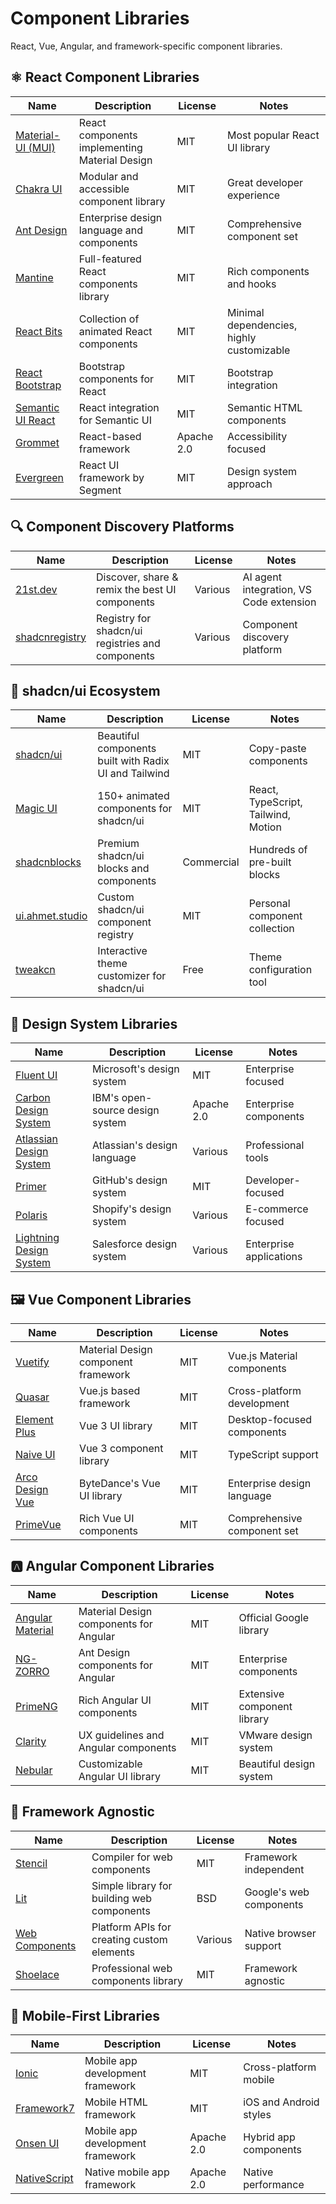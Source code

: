 # Component Libraries

React, Vue, Angular, and framework-specific component libraries.

## ⚛️ React Component Libraries

| Name | Description | License | Notes |
|------|-------------|---------|-------|
| [Material-UI (MUI)](https://mui.com) | React components implementing Material Design | MIT | Most popular React UI library |
| [Chakra UI](https://chakra-ui.com) | Modular and accessible component library | MIT | Great developer experience |
| [Ant Design](https://ant.design) | Enterprise design language and components | MIT | Comprehensive component set |
| [Mantine](https://mantine.dev) | Full-featured React components library | MIT | Rich components and hooks |
| [React Bits](https://reactbits.dev) | Collection of animated React components | MIT | Minimal dependencies, highly customizable |
| [React Bootstrap](https://react-bootstrap.github.io) | Bootstrap components for React | MIT | Bootstrap integration |
| [Semantic UI React](https://react.semantic-ui.com) | React integration for Semantic UI | MIT | Semantic HTML components |
| [Grommet](https://grommet.io) | React-based framework | Apache 2.0 | Accessibility focused |
| [Evergreen](https://evergreen.segment.com) | React UI framework by Segment | MIT | Design system approach |

## 🔍 Component Discovery Platforms

| Name | Description | License | Notes |
|------|-------------|---------|-------|
| [21st.dev](https://21st.dev) | Discover, share & remix the best UI components | Various | AI agent integration, VS Code extension |
| [shadcnregistry](https://shadcnregistry.com) | Registry for shadcn/ui registries and components | Various | Component discovery platform |

## 🎨 shadcn/ui Ecosystem

| Name | Description | License | Notes |
|------|-------------|---------|-------|
| [shadcn/ui](https://ui.shadcn.com) | Beautiful components built with Radix UI and Tailwind | MIT | Copy-paste components |
| [Magic UI](https://magicui.design) | 150+ animated components for shadcn/ui | MIT | React, TypeScript, Tailwind, Motion |
| [shadcnblocks](https://shadcnblocks.com) | Premium shadcn/ui blocks and components | Commercial | Hundreds of pre-built blocks |
| [ui.ahmet.studio](https://ui.ahmet.studio) | Custom shadcn/ui component registry | MIT | Personal component collection |
| [tweakcn](https://tweakcn.com) | Interactive theme customizer for shadcn/ui | Free | Theme configuration tool |

## 🌟 Design System Libraries

| Name | Description | License | Notes |
|------|-------------|---------|-------|
| [Fluent UI](https://developer.microsoft.com/fluentui) | Microsoft's design system | MIT | Enterprise focused |
| [Carbon Design System](https://carbondesignsystem.com) | IBM's open-source design system | Apache 2.0 | Enterprise components |
| [Atlassian Design System](https://atlassian.design) | Atlassian's design language | Various | Professional tools |
| [Primer](https://primer.style) | GitHub's design system | MIT | Developer-focused |
| [Polaris](https://polaris.shopify.com) | Shopify's design system | Various | E-commerce focused |
| [Lightning Design System](https://lightningdesignsystem.com) | Salesforce design system | Various | Enterprise applications |

## 🖼️ Vue Component Libraries

| Name | Description | License | Notes |
|------|-------------|---------|-------|
| [Vuetify](https://vuetifyjs.com) | Material Design component framework | MIT | Vue.js Material components |
| [Quasar](https://quasar.dev) | Vue.js based framework | MIT | Cross-platform development |
| [Element Plus](https://element-plus.org) | Vue 3 UI library | MIT | Desktop-focused components |
| [Naive UI](https://naiveui.com) | Vue 3 component library | MIT | TypeScript support |
| [Arco Design Vue](https://arco.design/vue) | ByteDance's Vue UI library | MIT | Enterprise design language |
| [PrimeVue](https://primevue.org) | Rich Vue UI components | MIT | Comprehensive component set |

## 🅰️ Angular Component Libraries

| Name | Description | License | Notes |
|------|-------------|---------|-------|
| [Angular Material](https://material.angular.io) | Material Design components for Angular | MIT | Official Google library |
| [NG-ZORRO](https://ng.ant.design) | Ant Design components for Angular | MIT | Enterprise components |
| [PrimeNG](https://primeng.org) | Rich Angular UI components | MIT | Extensive component library |
| [Clarity](https://clarity.design) | UX guidelines and Angular components | MIT | VMware design system |
| [Nebular](https://akveo.github.io/nebular) | Customizable Angular UI library | MIT | Beautiful design system |

## 🔧 Framework Agnostic

| Name | Description | License | Notes |
|------|-------------|---------|-------|
| [Stencil](https://stenciljs.com) | Compiler for web components | MIT | Framework independent |
| [Lit](https://lit.dev) | Simple library for building web components | BSD | Google's web components |
| [Web Components](https://webcomponents.org) | Platform APIs for creating custom elements | Various | Native browser support |
| [Shoelace](https://shoelace.style) | Professional web components library | MIT | Framework agnostic |

## 📱 Mobile-First Libraries

| Name | Description | License | Notes |
|------|-------------|---------|-------|
| [Ionic](https://ionicframework.com) | Mobile app development framework | MIT | Cross-platform mobile |
| [Framework7](https://framework7.io) | Mobile HTML framework | MIT | iOS and Android styles |
| [Onsen UI](https://onsen.io) | Mobile app development framework | Apache 2.0 | Hybrid app components |
| [NativeScript](https://nativescript.org) | Native mobile app framework | Apache 2.0 | Native performance | 